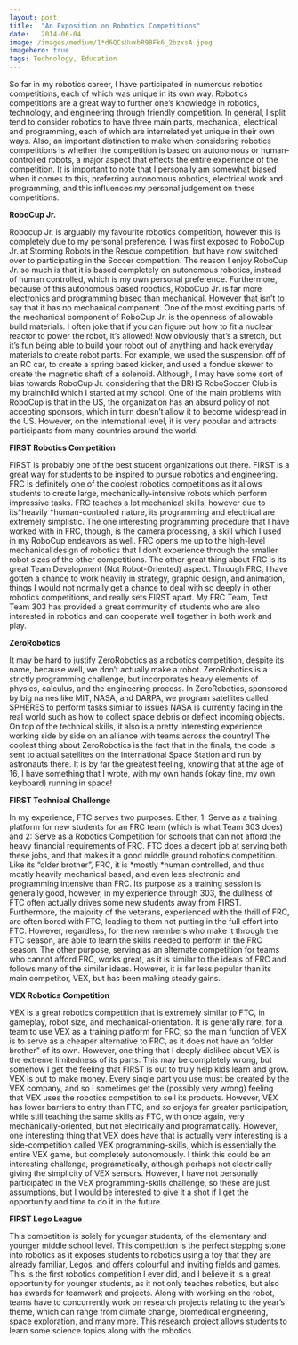 ```yaml
---
layout:	post
title:	"An Exposition on Robotics Competitions"
date:	2014-06-04
image: /images/medium/1*d6QCsUuxbR9BFk6_2bzxsA.jpeg
imagehero: true
tags: Technology, Education
---
```


So far in my robotics career, I have participated in numerous robotics competitions, each of which was unique in its own way. Robotics competitions are a great way to further one’s knowledge in robotics, technology, and engineering through friendly competition. In general, I split tend to consider robotics to have three main parts, mechanical, electrical, and programming, each of which are interrelated yet unique in their own ways. Also, an important distinction to make when considering robotics competitions is whether the competition is based on autonomous or human-controlled robots, a major aspect that effects the entire experience of the competition. It is important to note that I personally am somewhat biased when it comes to this, preferring autonomous robotics, electrical work and programming, and this influences my personal judgement on these competitions.

**RoboCup Jr.**

Robocup Jr. is arguably my favourite robotics competition, however this is completely due to my personal preference. I was first exposed to RoboCup Jr. at Storming Robots in the Rescue competition, but have now switched over to participating in the Soccer competition. The reason I enjoy RoboCup Jr. so much is that it is based completely on autonomous robotics, instead of human controlled, which is my own personal preference. Furthermore, because of this autonomous based robotics, RoboCup Jr. is far more electronics and programming based than mechanical. However that isn’t to say that it has no mechanical component. One of the most exciting parts of the mechanical component of RoboCup Jr. is the openness of allowable build materials. I often joke that if you can figure out how to fit a nuclear reactor to power the robot, it’s allowed! Now obviously that’s a stretch, but it’s fun being able to build your robot out of anything and hack everyday materials to create robot parts. For example, we used the suspension off of an RC car, to create a spring based kicker, and used a fondue skewer to create the magnetic shaft of a solenoid. Although, I may have some sort of bias towards RoboCup Jr. considering that the BRHS RoboSoccer Club is my brainchild which I started at my school. One of the main problems with RoboCup is that in the US, the organization has an absurd policy of not accepting sponsors, which in turn doesn’t allow it to become widespread in the US. However, on the international level, it is very popular and attracts participants from many countries around the world.

**FIRST Robotics Competition**

FIRST is probably one of the best student organizations out there. FIRST is a great way for students to be inspired to pursue robotics and engineering. FRC is definitely one of the coolest robotics competitions as it allows students to create large, mechanically-intensive robots which perform impressive tasks. FRC teaches a lot mechanical skills, however due to its*heavily *human-controlled nature, its programming and electrical are extremely simplistic. The one interesting programming procedure that I have worked with in FRC, though, is the camera processing, a skill which I used in my RoboCup endeavors as well. FRC opens me up to the high-level mechanical design of robotics that I don’t experience through the smaller robot sizes of the other competitions. The other great thing about FRC is its great Team Development (Not Robot-Oriented) aspect. Through FRC, I have gotten a chance to work heavily in strategy, graphic design, and animation, things I would not normally get a chance to deal with so deeply in other robotics competitions, and really sets FIRST apart. My FRC Team, Test Team 303 has provided a great community of students who are also interested in robotics and can cooperate well together in both work and play.

**ZeroRobotics**

It may be hard to justify ZeroRobotics as a robotics competition, despite its name, because well, we don’t actually make a robot. ZeroRobotics is a strictly programming challenge, but incorporates heavy elements of physics, calculus, and the engineering process. In ZeroRobotics, sponsored by big names like MIT, NASA, and DARPA, we program satellites called SPHERES to perform tasks similar to issues NASA is currently facing in the real world such as how to collect space debris or deflect incoming objects. On top of the technical skills, it also is a pretty interesting experience working side by side on an alliance with teams across the country! The coolest thing about ZeroRobotics is the fact that in the finals, the code is sent to actual satellites on the International Space Station and run by astronauts there. It is by far the greatest feeling, knowing that at the age of 16, I have something that I wrote, with my own hands (okay fine, my own keyboard) running in space!

**FIRST Technical Challenge**

In my experience, FTC serves two purposes. Either, 1: Serve as a training platform for new students for an FRC team (which is what Team 303 does) and 2: Serve as a Robotics Competition for schools that can not afford the heavy financial requirements of FRC. FTC does a decent job at serving both these jobs, and that makes it a good middle ground robotics competition. Like its “older brother”, FRC, it is *mostly *human controlled, and thus mostly heavily mechanical based, and even less electronic and programming intensive than FRC. Its purpose as a training session is generally good, however, in my experience through 303, the dullness of FTC often actually drives some new students away from FIRST. Furthermore, the majority of the veterans, experienced with the thrill of FRC, are often bored with FTC, leading to them not putting in the full effort into FTC. However, regardless, for the new members who make it through the FTC season, are able to learn the skills needed to perform in the FRC season. The other purpose, serving as an alternate competition for teams who cannot afford FRC, works great, as it is similar to the ideals of FRC and follows many of the similar ideas. However, it is far less popular than its main competitor, VEX, but has been making steady gains.

**VEX Robotics Competition**

VEX is a great robotics competition that is extremely similar to FTC, in gameplay, robot size, and mechanical-orientation. It is generally rare, for a team to use VEX as a training platform for FRC, so the main function of VEX is to serve as a cheaper alternative to FRC, as it does not have an “older brother” of its own. However, one thing that I deeply disliked about VEX is the extreme limitedness of its parts. This may be completely wrong, but somehow I get the feeling that FIRST is out to truly help kids learn and grow. VEX is out to make money. Every single part you use must be created by the VEX company, and so I sometimes get the (possibly very wrong) feeling that VEX uses the robotics competition to sell its products. However, VEX has lower barriers to entry than FTC, and so enjoys far greater participation, while still teaching the same skills as FTC, with once again, very mechanically-oriented, but not electrically and programatically. However, one interesting thing that VEX does have that is actually very interesting is a side-competition called VEX programming-skills, which is essentially the entire VEX game, but completely autonomously. I think this could be an interesting challenge, programatically, although perhaps not electrically giving the simplicity of VEX sensors. However, I have not personally participated in the VEX programming-skills challenge, so these are just assumptions, but I would be interested to give it a shot if I get the opportunity and time to do it in the future.

**FIRST Lego League**

This competition is solely for younger students, of the elementary and younger middle school level. This competition is the perfect stepping stone into robotics as it exposes students to robotics using a toy that they are already familiar, Legos, and offers colourful and inviting fields and games. This is the first robotics competition I ever did, and I believe it is a great opportunity for younger students, as it not only teaches robotics, but also has awards for teamwork and projects. Along with working on the robot, teams have to concurrently work on research projects relating to the year’s theme, which can range from climate change, biomedical engineering, space exploration, and many more. This research project allows students to learn some science topics along with the robotics.

  